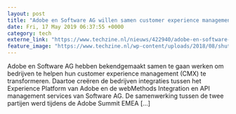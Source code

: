 ```yaml
---
layout: post
title: "Adobe en Software AG willen samen customer experience management verbeteren"
date: Fri, 17 May 2019 06:37:55 +0000
category: tech
externe_link: "https://www.techzine.nl/nieuws/422940/adobe-en-software-ag-willen-samen-customer-experience-management-verbeteren.html"
feature_image: "https://www.techzine.nl/wp-content/uploads/2018/08/shutterstock_719314501.jpg"
---
```


Adobe en Software AG hebben bekendgemaakt samen te gaan werken om bedrijven te helpen hun customer experience management (CMX) te transformeren. Daartoe creëren de bedrijven integraties tussen het Experience Platform van Adobe en de webMethods Integration en API management services van Software AG. De samenwerking tussen de twee partijen werd tijdens de Adobe Summit EMEA [&#8230;]
